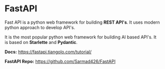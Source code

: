 # FastAPI

Fast API is a python web framework for building **REST API's**. It uses modern python approach to develop API's.

It is the most popular python web framework for building AI based API's. It is based on **Starlette** and **Pydantic**.

**Docs:** <https://fastapi.tiangolo.com/tutorial/>

**FastAPI Repo:** <https://github.com/Sarmad426/FastAPI>
